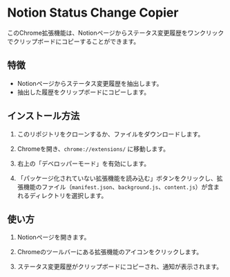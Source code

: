 # Notion Status Change Copier

このChrome拡張機能は、Notionページからステータス変更履歴をワンクリックでクリップボードにコピーすることができます。

## 特徴

- Notionページからステータス変更履歴を抽出します。
- 抽出した履歴をクリップボードにコピーします。

## インストール方法

1. このリポジトリをクローンするか、ファイルをダウンロードします。

2. Chromeを開き、`chrome://extensions/` に移動します。

3. 右上の「デベロッパーモード」を有効にします。

4. 「パッケージ化されていない拡張機能を読み込む」ボタンをクリックし、拡張機能のファイル（`manifest.json`、`background.js`、`content.js`）が含まれるディレクトリを選択します。

## 使い方

1. Notionページを開きます。

2. Chromeのツールバーにある拡張機能のアイコンをクリックします。

3. ステータス変更履歴がクリップボードにコピーされ、通知が表示されます。

